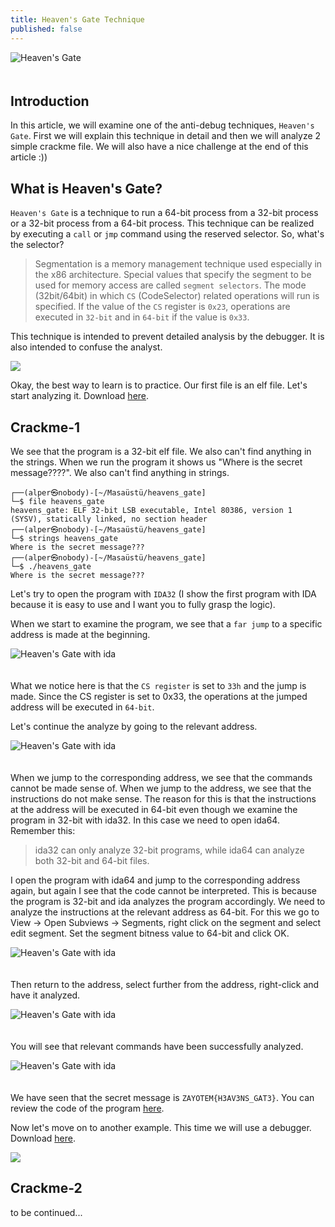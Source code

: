 ```yaml
---
title: Heaven's Gate Technique
published: false
---
```


<img src="/assets/heavens_gate_screenshot2.png" alt="Heaven's Gate" style="display:block; margin-right:auto; margin-left:auto; padding-bottom:20px;"  >

## Introduction

In this article, we will examine one of the anti-debug techniques, `Heaven's Gate`. First we will explain this technique in detail and then we will analyze 2 simple crackme file. We will also have a nice challenge at the end of this article :))

## What is Heaven's Gate?

`Heaven's Gate` is a technique to run a 64-bit process from a 32-bit process or a 32-bit process from a 64-bit process. This technique can be realized by executing a `call` or `jmp` command using the reserved selector. So, what's the selector?

> Segmentation is a memory management technique used especially in the x86 architecture.
> Special values that specify the segment to be used for memory access are called `segment selectors`.
> The mode (32bit/64bit) in which `CS` (CodeSelector) related operations will run is specified.
> If the value of the `CS` register is `0x23`, operations are executed in `32-bit` and in `64-bit` if the value is `0x33`.

This technique is intended to prevent detailed analysis by the debugger. It is also intended to confuse the analyst.

![](/assets/d2.png)

Okay, the best way to learn is to practice. Our first file is an elf file. Let's start analyzing it. Download [here](/assets/heavens_gate).

## Crackme-1

We see that the program is a 32-bit elf file. We also can't find anything in the strings. When we run the program it shows us "Where is the secret message????". We also can't find anything in strings.

```
┌──(alper㉿nobody)-[~/Masaüstü/heavens_gate]
└─$ file heavens_gate    
heavens_gate: ELF 32-bit LSB executable, Intel 80386, version 1 (SYSV), statically linked, no section header                                                                                        
┌──(alper㉿nobody)-[~/Masaüstü/heavens_gate]
└─$ strings heavens_gate
Where is the secret message???       
┌──(alper㉿nobody)-[~/Masaüstü/heavens_gate]
└─$ ./heavens_gate
Where is the secret message??? 
```

Let's try to open the program with `IDA32` (I show the first program with IDA because it is easy to use and I want you to fully grasp the logic). 

When we start to examine the program, we see that a `far jump` to a specific address is made at the beginning.

<img src="/assets/heavens_gate_screenshot3.png" alt="Heaven's Gate with ida" style="display:block; margin-right:auto; margin-left:auto; padding-bottom:20px;"  >

What we notice here is that the `CS register` is set to `33h` and the jump is made. Since the CS register is set to 0x33, the operations at the jumped address will be executed in `64-bit`.

Let's continue the analyze by going to the relevant address.

<img src="/assets/heavens_gate_screenshot4.png" alt="Heaven's Gate with ida" style="display:block; margin-right:auto; margin-left:auto; padding-bottom:20px;"  >

When we jump to the corresponding address, we see that the commands cannot be made sense of. When we jump to the address, we see that the instructions do not make sense. The reason for this is that the instructions at the address will be executed in 64-bit even though we examine the program in 32-bit with ida32. In this case we need to open ida64. Remember this:

> ida32 can only analyze 32-bit programs, while ida64 can analyze both 32-bit and 64-bit files.

I open the program with ida64 and jump to the corresponding address again, but again I see that the code cannot be interpreted. This is because the program is 32-bit and ida analyzes the program accordingly. We need to analyze the instructions at the relevant address as 64-bit. For this we go to View -> Open Subviews -> Segments, right click on the segment and select edit segment. Set the segment bitness value to 64-bit and click OK.

<img src="/assets/heavens_gate_screenshot5.png" alt="Heaven's Gate with ida" style="display:block; margin-right:auto; margin-left:auto; padding-bottom:20px;" >

Then return to the address, select further from the address, right-click and have it analyzed.

<img src="/assets/heavens_gate_screenshot6.png" alt="Heaven's Gate with ida" style="display:block; margin-right:auto; margin-left:auto; padding-bottom:20px;" >

You will see that relevant commands have been successfully analyzed.

<img src="/assets/heavens_gate_screenshot7.png" alt="Heaven's Gate with ida" style="display:block; margin-right:auto; margin-left:auto; padding-bottom:20px;" >

We have seen that the secret message is `ZAYOTEM{H3AV3NS_GAT3}`. You can review the code of the program [here](https://github.com/aktas/Anti-Analysis/tree/main/anti-debug/HeavensGate).

Now let's move on to another example. This time we will use a debugger. Download [here](/assets/HeavensGate.exe). 

![](/assets/yoda.png)

## Crackme-2

to be continued...



